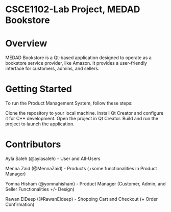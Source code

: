 # CSCE1102-Lab Project, MEDAD Bookstore
# Overview
MEDAD Bookstore is a Qt-based application designed to operate as a bookstore service provider, like Amazon. It provides a user-friendly interface for customers, admins, and sellers.

# Getting Started
To run the Product Management System, follow these steps:

  Clone the repository to your local machine.
  Install Qt Creator and configure it for C++ development.
  Open the project in Qt Creator.
  Build and run the project to launch the application.

# Contributors
Ayla Saleh (@aylasaleh) - User and All-Users 

Menna Zaid (@MennaZaid) - Products (+some functionalities in Product Manager)

Yomna Hisham (@yomnahisham) - Product Manager (Customer, Admin, and Seller Functionalities +/- Design)

Rawan ElDeep (@RawanEldeep) - Shopping Cart and Checkout (+ Order Confirmation)

